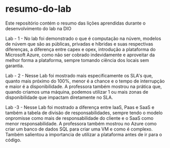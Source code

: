 # resumo-do-lab
Este repositório contém o resumo das lições aprendidas durante o desenvolvimento do lab na DIO

Lab - 1 - No lab foi demonstrado o que é computação na núvem, modelos de núvem que são as públicas, privadas e híbridas e suas respectivas diferenças, a diferença entre capex e opex, introdução a plataforma do Microsoft Azure, como não ser cobrado indevidamente e aproveitar da melhor forma a plataforma, sempre tomando ciência dos locais sem garantia. 

Lab - 2 - Nesse Lab foi mostrado mais especificamente os SLA's que, quanto mais próximo do 100%, menor é a chance e o tempo de interrupção e maior é a disponibilidade. A professora também mostrou na prática que, quando criamos uma máquina, podemos utilizar 1 ou mais zonas de disponibilidade que impactam diretamente no SLA.

Lab -3 - Nesse Lab foi mostrado a diferença entre IaaS, Paas e SaaS e também a tabela de divisão de responsabilidades, sempre tendo o modelo onpromisse como mais de responsabilidade do cliente e o SaaS como menor responsabilidade. A professora também mostrou no Azure como criar um banco de dados SQL para criar uma VM e como é complexo. Também salientou a importancia de utilizar a plataforma antes de ir para o código.  
